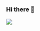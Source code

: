 ### Hi there 👋
[![](https://img.shields.io/badge/-Java-007396?style=flat-square&logo=java&logoColor=ffffff)](https://reactjs.org/)
